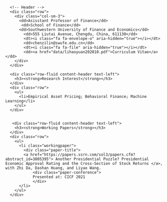 <html lang="en">
  <body>
    <div class="container" id="container">
    
      <!-- Header -->
      <div class="row">
        <div class="col-sm-3">
          <dd>Asisstant Professor of Finance</dd>
           <dd>School of Finance</dd>
          <dd>Southwestern University of Finance and Economics</dd>
            <dd>555 Liutai Avenue, Chengdu, China, 611130</dd>
            <dt><i class="fa fa-envelope-o" aria-hidden="true"></i></dt>
            <dd>chenzilin@swufe.edu.cn</dd>
            <dt><i class="fa fa-file" aria-hidden="true"></i></dt>
            <dd><a href="data/lihaoyuan202010.pdf">Curriculum Vitae</a></dd>
        </div>
      </div>

      <div class="row-fluid content-header text-left">
        <h3><strong>Research Interest</strong></h3>
      </div>
      <div class="row">
        <ul>
          <li>Empirical Asset Pricing; Behavioral Finance; Machine Learning</li>
        </ul>
      </div>
      
      
       <div class="row-fluid content-header text-left">
        <h3><strong>Working Papers</strong></h3>
      </div>
      <div class="row">
        <ul>
          <li class="workingpaper">
            <div class="paper-title">
            <a href="https://papers.ssrn.com/sol3/papers.cfm?abstract_id=3805395"> Another Presidential Puzzle? Presidential Economic Approval Rating and the Cross-Section of Stock Returns </a>, with Zhi Da, Dashan Huang, and Liyao Wang.
                <div class="paper-conference">
                Presented at: CICF 2021
                </div>
          </li>
        </ul>
      </div>

  </body>
</html>
  
         


